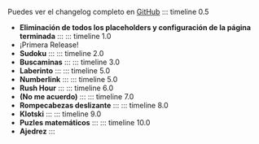 <!-- https://github.com/HanochMa/vitepress-markdown-timeline -->
Puedes ver el changelog completo en [GitHub](https://github.com/Alonso287/PuzzleLabs/commits/main/)
::: timeline 0.5
- **Eliminación de todos los placeholders y configuración de la página terminada**
:::
::: timeline 1.0
- ¡Primera Release!
- **Sudoku**
:::
::: timeline 2.0
- **Buscaminas**
:::
::: timeline 3.0
- **Laberinto**
:::
::: timeline 5.0
- **Numberlink**
:::
::: timeline 5.0
- **Rush Hour**
:::
::: timeline 6.0
- **(No me acuerdo)**
:::
::: timeline 7.0
- **Rompecabezas deslizante**
:::
::: timeline 8.0
- **Klotski**
:::
::: timeline 9.0
- **Puzles matemáticos**
:::
::: timeline 10.0
- **Ajedrez**
:::